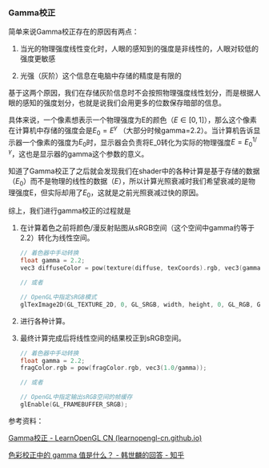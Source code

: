 ### Gamma校正

简单来说Gamma校正存在的原因有两点：

1. 当光的物理强度线性变化时，人眼的感知到的强度是非线性的，人眼对较低的强度更敏感

2. 光强（灰阶）这个信息在电脑中存储的精度是有限的

基于这两个原因，我们在存储灰阶信息时不会按照物理强度线性划分，而是根据人眼的感知的强度划分，也就是说我们会用更多的位数保存暗部的信息。

具体来说，一个像素想表示一个物理强度为E的颜色（$E\in[0,1]$），那么这个像素在计算机中存储的强度会是$E_0=E^\gamma$ （大部分时候gamma=2.2）。当计算机告诉显示器一个像素的强度为$E_0$时，显示器会负责将E_0转化为实际的物理强度$E=E_0^{1/\gamma}$，这也是显示器的gamma这个参数的意义。

知道了Gamma校正了之后就会发现我们在shader中的各种计算是基于存储的数据（$E_0$）而不是物理的线性的数据（$E$），所以计算光照衰减时我们希望衰减的是物理强度E，但实际却用了$E_0$，这就是之前光照衰减过快的原因。

综上，我们进行gamma校正的过程就是

1. 在计算着色之前将颜色/漫反射贴图从sRGB空间（这个空间中gamma约等于2.2）转化为线性空间。
   
   ```cpp
   // 着色器中手动转换
   float gamma = 2.2;
   vec3 diffuseColor = pow(texture(diffuse, texCoords).rgb, vec3(gamma));
   
   // 或者
   
   // OpenGL中指定sRGB模式
   glTexImage2D(GL_TEXTURE_2D, 0, GL_SRGB, width, height, 0, GL_RGB, GL_UNSIGNED_BYTE, image);
   ```

2. 进行各种计算。

3. 最终计算完成后将线性空间的结果校正到sRGB空间。
   
   ```cpp
   // 着色器中手动转换
   float gamma = 2.2;
   fragColor.rgb = pow(fragColor.rgb, vec3(1.0/gamma));
   
   // 或者
   
   // OpenGL中指定输出sRGB空间的帧缓存
   glEnable(GL_FRAMEBUFFER_SRGB);
   ```

参考资料：

[Gamma校正 - LearnOpenGL CN (learnopengl-cn.github.io)](https://learnopengl-cn.github.io/05%20Advanced%20Lighting/02%20Gamma%20Correction/)

[色彩校正中的 gamma 值是什么？ - 韩世麟的回答 - 知乎](https://www.zhihu.com/question/27467127/answer/37555901)
